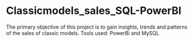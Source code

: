 # Classicmodels_sales_SQL-PowerBI
The primary objective of this project is to gain insights, trends and patterns of the sales of classic models. 
Tools used: PowerBi and MySQL
